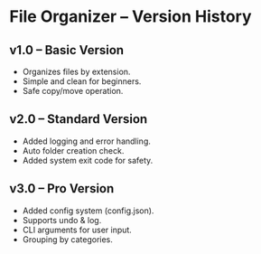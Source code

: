# File Organizer – Version History

## v1.0 – Basic Version
- Organizes files by extension.
- Simple and clean for beginners.
- Safe copy/move operation.

## v2.0 – Standard Version
- Added logging and error handling.
- Auto folder creation check.
- Added system exit code for safety.

## v3.0 – Pro Version
- Added config system (config.json).
- Supports undo & log.
- CLI arguments for user input.
- Grouping by categories.